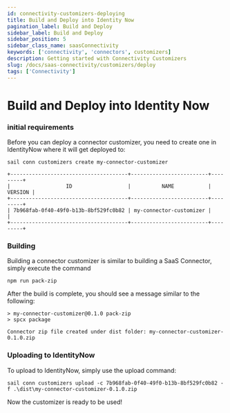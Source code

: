 ```yaml
---
id: connectivity-customizers-deploying
title: Build and Deploy into Identity Now
pagination_label: Build and Deploy
sidebar_label: Build and Deploy
sidebar_position: 5
sidebar_class_name: saasConnectivity
keywords: ['connectivity', 'connectors', customizers]
description: Getting started with Connectivity Customizers
slug: /docs/saas-connectivity/customizers/deploy
tags: ['Connectivity']
---
```


# Build and Deploy into Identity Now

### initial requirements

Before you can deploy a connector customizer, you need to create one in IdentityNow where it will get deployed to:

```
sail conn customizers create my-connector-customizer

+--------------------------------------+-------------------------+---------+
|                  ID                  |          NAME           | VERSION |
+--------------------------------------+-------------------------+---------+
| 7b968fab-0f40-49f0-b13b-8bf529fc0b82 | my-connector-customizer |         |
+--------------------------------------+-------------------------+---------+
```

### Building

Building a connector customizer is similar to building a SaaS Connector, simply execute the command

```
npm run pack-zip
```

After the build is complete, you should see a message similar to the following:

```
> my-connector-customizer@0.1.0 pack-zip
> spcx package

Connector zip file created under dist folder: my-connector-customizer-0.1.0.zip
```

### Uploading to IdentityNow

To upload to IdentityNow, simply use the upload command:

```
sail conn customizers upload -c 7b968fab-0f40-49f0-b13b-8bf529fc0b82 -f .\dist\my-connector-customizer-0.1.0.zip
```
Now the customizer is ready to be used!